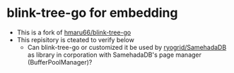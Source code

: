 # blink-tree-go for embedding
- This is a fork of [hmaru66/blink-tree-go](https://github.com/hmarui66/blink-tree-go)
- This repisitory is cteated to verify below
  - Can blink-tree-go or customized it be used by [ryogrid/SamehadaDB](https://github.com/ryogrid/SamehadaDB) as library in corporation with SamehadaDB's page manager (BufferPoolManager)?
